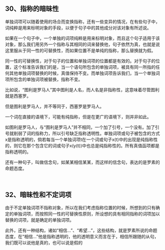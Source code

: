 <h2>30、指称的暗昧性</h2><p data-pid="wZKgUA_U">单独词项可以随着使用的场合而变换指称，还有一些变异的情况，在有些句子中，词纯粹是用来标明对象的手段，以便于句子中的其他成分对该对象有所述说。</p><p data-pid="dNBUrjv0">如果在一个句子中，一个单独的词项纯粹是用来标明对象，而且这个句子适用于该对象，那么我们用另外一个指称与其相同的词来替换他，句子依然为真，也就是说这里服从于同一性的可替换性，而如果位置不是单纯的指称，那么替换就为假。</p><p data-pid="x9ZOWNTL">同一性的可替换性，对于句子的位置和单独词项的位置都是有效的。对于句子的位置，这个标准告诉我们的是，当一个语句所包含的单独词项，被具有同一所指的任何其他单独词项替换的时候，真值保持不变。而单独词项告诉我们，当一个单独词项所包含的单独词项被替换，指称不变。</p><p data-pid="Pzj4EyQ5">比如说，“图利是罗马人”其中图利是人名，而人名是非指称性，这意味着尽管图利就是西塞罗。</p><p data-pid="ZlN_74s7">但是图利是罗马人，并不等同于，西塞罗是罗马人。</p><p data-pid="LbLOGJ4b">一个词在直接的语境下，可能有纯指称，但是在更广的语境下，则并非如此。</p><p data-pid="ktGKCBEy">如图利是罗马人，与“图利是罗马人”并不相同，一个加了引号，一个没有。加了引号就削弱了词的指称力，所以引号缺乏指称透明性。单独词项或句子被包含的方式x是指称透明的，倘若每当一个单独词项t在一个词或句子x(t)中的出现是纯指称性的，则它在那个包含它的词或句子x(y(t))中也总是纯指称性的。所有真值函项都是指称透明的。</p><p data-pid="lDJpqulp">还有一种句子，叫做信念句，如某某相信某某，而这样的信念句，表达的是罗素的命题态度。</p><p><br></p><h2>32、暗昧性和不定词项</h2><p data-pid="EMX5C4cq">由于不定单独词项不指称对象，所以在我们考虑指称位置的时候，所想到的只有确定的单独词项，而按照同一性的可替换性原则，所设想的具有相同指称的词项加以替换的词项，就是确定的单独词项。</p><p data-pid="-c2Twog_">此外，还有一种结构，诸如“相信...”、“希望...”，这些结构，就是罗素所说的命题态度，在“相信...”他是指称透明的，他的透明意义而言在于，相信所跟随的从句，我们既可以说他是真的，也可以说是假的</p><p></p>